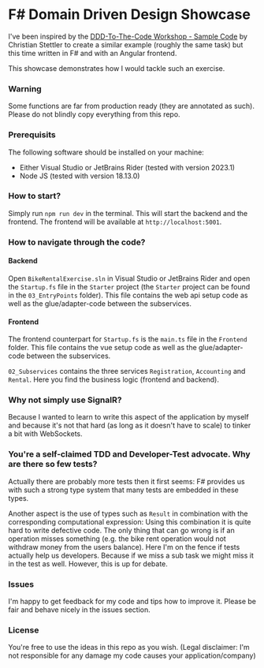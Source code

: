 # F# Domain Driven Design Showcase

I've been inspired by the [DDD-To-The-Code Workshop - Sample Code](https://github.com/cstettler/ddd-to-the-code-workshop-sample) by Christian Stettler
to create a similar example (roughly the same task) but this time written in F# and with an Angular frontend.

This showcase demonstrates how I would tackle such an exercise.

### Warning
Some functions are far from production ready (they are annotated as such). Please do not blindly copy everything from this repo.

### Prerequisits
The following software should be installed on your machine:
- Either Visual Studio or JetBrains Rider (tested with version 2023.1)
- Node JS (tested with version 18.13.0)

### How to start?
Simply run `npm run dev` in the terminal. This will start the backend and the frontend. The frontend will be available at `http://localhost:5001`.

### How to navigate through the code?
#### Backend
Open `BikeRentalExercise.sln` in Visual Studio or JetBrains Rider and open the `Startup.fs` file in the `Starter` project (the `Starter` project can be found in the `03_EntryPoints` folder).
This file contains the web api setup code as well as the glue/adapter-code between the subservices.

#### Frontend
The frontend counterpart for `Startup.fs` is the `main.ts` file in the `Frontend` folder.
This file contains the vue setup code as well as the glue/adapter-code between the subservices.

`02_Subservices` contains the three services `Registration`, `Accounting` and `Rental`. Here you find the business logic (frontend and backend).

### Why not simply use SignalR?
Because I wanted to learn to write this aspect of the application by myself and because it's not that hard (as long as it doesn't have to scale) to tinker a bit with WebSockets.

### You're a self-claimed TDD and Developer-Test advocate. Why are there so few tests?
Actually there are probably more tests then it first seems: F# provides us with such a strong type system that many tests are embedded in these types.

Another aspect is the use of types such as `Result` in combination with the corresponding computational expression: Using this combination it is quite hard to write defective code.
The only thing that can go wrong is if an operation misses something (e.g. the bike rent operation would not withdraw money from the users balance). Here I'm on the fence if tests
actually help us developers. Because if we miss a sub task we might miss it in the test as well. However, this is up for debate.

### Issues
I'm happy to get feedback for my code and tips how to improve it. Please be fair and behave nicely in the issues section.

### License
You're free to use the ideas in this repo as you wish. (Legal disclaimer: I'm not responsible for any damage my code causes your application/company)
